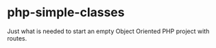 # php-simple-classes
Just what is needed to start an empty Object Oriented PHP project with routes.
